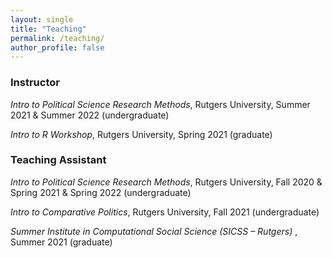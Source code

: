 ```yaml
---
layout: single
title: "Teaching"
permalink: /teaching/
author_profile: false
---
```


### Instructor

<i> Intro to Political Science Research Methods</i>, Rutgers University, Summer 2021 & Summer 2022 (undergraduate)

<i> Intro to R Workshop</i>, Rutgers University, Spring 2021 (graduate)

### Teaching Assistant

<i> Intro to Political Science Research Methods</i>, Rutgers University, Fall 2020 & Spring 2021 & Spring 2022 (undergraduate)

<i> Intro to Comparative Politics</i>, Rutgers University, Fall 2021 (undergraduate)

<i> Summer Institute in Computational Social Science (SICSS – Rutgers) </i>, Summer 2021 (graduate)





